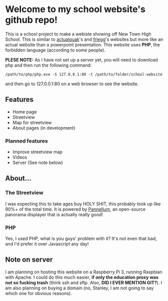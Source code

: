 # Welcome to my school website's github repo!
This is a school project to make a webiste showing off New Town High School. This is similar to [actualquak](https://github.com/actualquak/School-View)'s and [frlegg](https://github.com/frlegg/School-View)'s websites but more like an actual website than a powerpoint presentation. This website uses **PHP**, the forbidden language (according to some people).

**PLESE NOTE:** As I have not set up a server yet, you will need to download php and then run the following command:
```
/path/to/php/php.exe -S 127.0.0.1:80 -t /path/to/folder/school-website
```
and then go to 127.0.0.1:80 on a web browser to see the website.

## Features
* Home page
* Streetview
* Map for streetview
* About pages (in development)
### Planned features
* Improve streetview map
* Videos
* Server (See note below)

## About...
### The Streetview
I was expecting this to take ages buy HOLY SHIT, this probably took up like 90%+ of the total time.
It is powered by [Pannellum](https://pannellum.org/), an open-source panorama displayer that is actually really good!
### PHP
Yes, I used PHP, what is you guys' problem with it? It's not even that bad, and I'd prefer it over Javascript any day!
## Note on server
I am planning on hosting this website on a Raspberry Pi 3, running Raspbian with Apache. I could do this much easier, **if only the education proxy was not so fucking trash** (think ssh and sftp. Also, **DID I EVER MENTION GIT?**). I am also planning on buying a domain (no, Stanley, I am not going to say which one for obvious reasons).
